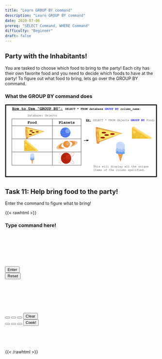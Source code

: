 ```yaml
---
title: "Learn GROUP BY command"
description: "Learn GROUP BY command"
date: 2020-07-06
prereq: "SELECT Command, WHERE Command"
difficulty: "Beginner"
draft: false
---
```

<!-- Links for javascript and CSS needed for drop down logic -->
<link rel="stylesheet" href="../default/_default.css" type="text/css"></link>
<link rel="stylesheet" href="../default/_type.css" type="text/css"></link>
<script type="text/javascript" src="../default/_default.js"></script>
<script type="text/javascript" src="../default/_type.js"></script>
<script type="text/javascript" src="../default/alasql.js"></script>
<script type="text/javascript" src="../default/db.js"></script>
<link rel="stylesheet" href="_activity11.css" type="text/css"></link>
<script type="text/javascript" src="_activity11.js"></script>
<!-- Embed YouTube Video Link here when ready -->

## Party with the Inhabitants! 

You are tasked to choose which food to bring to the party! Each city has their own favorite food and you need to decide which foods to have at the party! To figure out what food to bring, lets go over the GROUP BY command.

### What the GROUP BY command does

![Explain](assets/group.png)

## Task 11: Help bring food to the party!
Enter the command to figure what to bring!


{{< rawhtml >}}
<div class="terminal_div" id="terminal_div">
    <div class = "outer">
      <h3 id = "commands" contenteditable="true" onclick="document.getElementById('commands').innerHTML = ''"> Type command here!<h3>
    </div>
    <div style="clear: both;"></div> 
    </br></br></br></br></br></br>
    <button class="button button1" onclick="sql()"> Enter </button>
    <div style="clear: both;"></div> 
    <button class = "button reset" onclick="document.getElementById('commands').innerHTML = ''">Reset</button>
  </div>
  <div style="clear: both;"></div> 
  <h1 class="error" id="sqlcommand" style="visibility:hidden"><strong>ERROR INVALID INPUT></strong></h1>
  <table id="table">
    <tr></tr>
  </table>
  <h4 id="story"></h4>

<div class="vendor_div" id="vendor_div">
  <button class="button cake" id = "cake_button" onclick="highlight('cake_button')"></button>
  <button class="button ice_cream" id = "ic_button" onclick="highlight('ic_button')"></button> 
  <button class="button hot_dog" id = "hd_button" onclick="highlight('hd_button')"></button> 
  <button class="button vendor_reset" id = "vendor_reset" onclick="oven_reset()"> Clear </button> 
  <div style="clear: both;"></div>  
  <button class="button burger" id = "burger_button" onclick="highlight('burger_button')"></button>
  <button class="button pizza" id = "pizza_button" onclick="highlight('pizza_button')"></button>
  <button class="button taco" id = "taco_button" onclick="highlight('taco_button')"></button>
  <button class="button vendor_button" id = "vendor_button" onclick="confirm()"> Cook! </button>  
  <div style="clear: both;"></div> 
</div>

<br>

<h5 id="plot" style="visibility:hidden"> You did it! </h5> 

{{< /rawhtml >}}